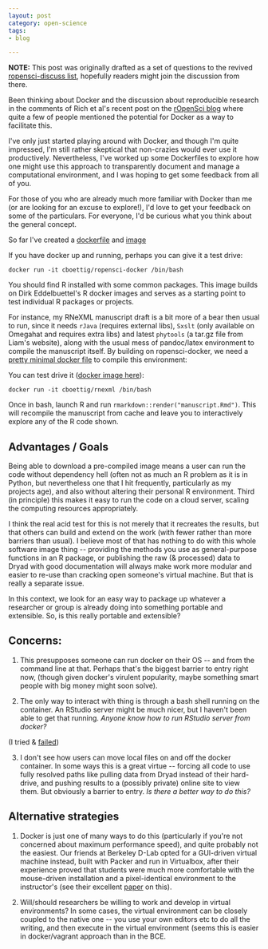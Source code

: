 ```yaml
---
layout: post
category: open-science
tags:
- blog

---
```


**NOTE:** This post was originally drafted as a set of questions to the revived [ropensci-discuss list](https://groups.google.com/forum/#!forum/ropensci-discuss), hopefully readers might join the discussion from there.


Been thinking about Docker and the discussion about reproducible research in the comments of Rich et al's recent post on the [rOpenSci blog](ropensci.org/blog/2014/06/09/reproducibility/) where quite a few of people mentioned the potential for Docker as a way to facilitate this.


I've only just started playing around with Docker, and though I'm quite impressed, I'm still rather skeptical that non-crazies would ever use it productively.  Nevertheless, I've worked up some Dockerfiles to explore how one might use this approach to transparently document and manage a computational environment, and I was hoping to get some feedback from all of you.

For those of you who are already much more familiar with Docker than me (or are looking for an excuse to explore!), I'd love to get your feedback on some of the particulars.  For everyone, I'd be curious what you think about the general concept.


So far I've created a [dockerfile](https://github.com/ropensci/docker-ubuntu-r/blob/master/add-r-ropensci/Dockerfile) and [image](https://registry.hub.docker.com/u/cboettig/ropensci-docker/)

If you have docker up and running, perhaps you can give it a test drive:

    docker run -it cboettig/ropensci-docker /bin/bash

You should find R installed with some common packages.  This image builds on Dirk Eddelbuettel's R docker images and serves as a starting point to test individual R packages or projects.


For instance, my RNeXML manuscript draft is a bit more of a bear then usual to run, since it needs `rJava` (requires external libs), `Sxslt` (only available on Omegahat and requires extra libs) and latest `phytools` (a tar.gz file from Liam's website), along with the usual mess of pandoc/latex environment to compile the manuscript itself.  By building on ropensci-docker, we need a [pretty minimal docker file](https://github.com/ropensci/RNeXML/tree/master/manuscripts/Dockerfile) to compile this environment:

You can test drive it ([docker image here](https://registry.hub.docker.com/u/cboettig/rnexml)):

    docker run -it cboettig/rnexml /bin/bash

Once in bash, launch R and run `rmarkdown::render("manuscript.Rmd")`.  This will recompile the manuscript from cache and leave you to interactively explore any of the R code shown.

## Advantages / Goals

Being able to download a pre-compiled image means a user can run the code without dependency hell (often not as much an R problem as it is in Python, but nevertheless one that I hit frequently, particularly as my projects age), and also without altering their personal R environment. Third (in principle) this makes it easy to run the code on a cloud server, scaling the computing resources appropriately.


I think the real acid test for this is not merely that it recreates the results, but that others can build and extend on the work (with fewer rather than more barriers than usual). I believe most of that has nothing to do with this whole software image thing -- providing the methods you use as general-purpose functions in an R package, or publishing the raw (& processed) data to Dryad with good documentation will always make work more modular and easier to re-use than cracking open someone's virtual machine.  But that is really a separate issue.

In this context, we look for an easy way to package up whatever a researcher or group is already doing into something portable and extensible.  So, is this really portable and extensible?

## Concerns:

1. This presupposes someone can run docker on their OS -- and from the command line at that.  Perhaps that's the biggest barrier to entry right now, (though given docker's virulent popularity, maybe something smart people with big money might soon solve).


2. The only way to interact with thing is through a bash shell running on the container.  An RStudio server might be much nicer, but I haven't been able to get that running.  *Anyone know how to run RStudio server from docker?*

(I tried & [failed](https://github.com/mingfang/docker-druid/issues/2))

3. I don't see how users can move local files on and off the docker container.  In some ways this is a great virtue -- forcing all code to use fully resolved paths like pulling data from Dryad instead of their hard-drive, and pushing results to a (possibly private) online site to view them.  But obviously a barrier to entry.  *Is there a better way to do this?*


## Alternative strategies


1) Docker is just one of many ways to do this (particularly if you're not concerned about maximum performance speed), and quite probably not the easiest. Our friends at Berkeley D-Lab opted for a GUI-driven virtual machine instead, built with Packer and run in Virtualbox, after their experience proved that students were much more comfortable with the mouse-driven installation and a pixel-identical environment to the instructor's (see their excellent [paper](https://berkeley.app.box.com/s/w424gdjot3tgksidyyfl) on this).

2) Will/should researchers be willing to work and develop in virtual environments?  In some cases, the virtual environment can be closely coupled to the native one -- you use your own editors etc to do all the writing, and then execute in the virtual environment (seems this is easier in docker/vagrant approach than in the BCE.

<!--

I would like a way for a collaborator who knows a little R to be able to open my .Rmd manuscript on his/her own computer, edit some parameters, recompile and view the pdf. RStudio w/ rmarkdown has gone a long way to making that happen.
-->


